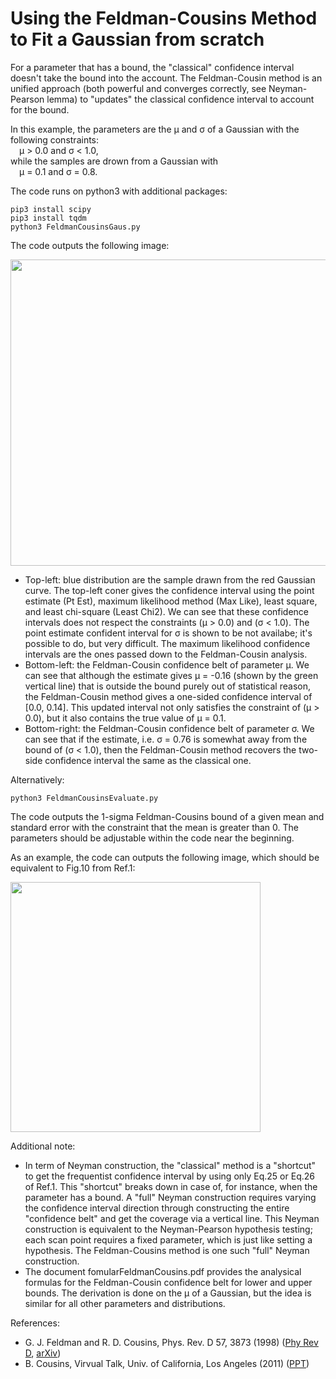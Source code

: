 # Using the Feldman-Cousins Method to Fit a Gaussian from scratch
For a parameter that has a bound, the "classical" confidence interval doesn't take the bound into the account.
The Feldman-Cousin method is an unified approach (both powerful and converges correctly, see Neyman-Pearson lemma) to "updates" the classical confidence interval to account for the bound. 

In this example, the parameters are the &mu; and &sigma; of a Gaussian with the following constraints:<br/>
&ensp;&ensp;&mu; > 0.0 and &sigma; < 1.0,<br/>
while the samples are drown from a Gaussian with<br/>
&ensp;&ensp;&mu; = 0.1 and &sigma; = 0.8.

The code runs on python3 with additional packages:

    pip3 install scipy
    pip3 install tqdm
    python3 FeldmanCousinsGaus.py
The code outputs the following image:

<img src="https://github.com/SphericalCowww/Stat_FeldmanCousins/blob/master/gausFeldmanCousins_Display.png" width="630" height="490">

- Top-left: blue distribution are the sample drawn from the red Gaussian curve. The top-left coner gives the confidence interval using the point estimate (Pt Est), maximum likelihood method (Max Like), least square, and least chi-square (Least Chi2). We can see that these confidence intervals does not respect the constraints (&mu; > 0.0) and (&sigma; < 1.0). The point estimate confident interval for &sigma; is shown to be not availabe; it's possible to do, but very difficult. The maximum likelihood confidence intervals are the ones passed down to the Feldman-Cousin analysis.
- Bottom-left: the Feldman-Cousin confidence belt of parameter &mu;. We can see that although the estimate gives &mu; = -0.16 (shown by the green vertical line) that is outside the bound purely out of statistical reason, the Feldman-Cousin method gives a one-sided confidence interval of [0.0, 0.14]. This updated interval not only satisfies the constraint of (&mu; > 0.0), but it also contains the true value of &mu; = 0.1.
- Bottom-right: the Feldman-Cousin confidence belt of parameter &sigma;. We can see that if the estimate, i.e. &sigma; = 0.76 is somewhat away from the bound of (&sigma; < 1.0), then the Feldman-Cousin method recovers the two-side confidence interval the same as the classical one.

Alternatively:

    python3 FeldmanCousinsEvaluate.py
The code outputs the 1-sigma Feldman-Cousins bound of a given mean and standard error with the constraint that the mean is greater than 0. The parameters should be adjustable within the code near the beginning.

As an example, the code can outputs the following image, which should be equivalent to Fig.10 from Ref.1:

<img src="https://github.com/SphericalCowww/Stat_FeldmanCousins/blob/master/gausFeldmanCousinsGausEvaluate_Display.png" width="400" height="400">

Additional note:
- In term of Neyman construction, the "classical" method is a "shortcut" to get the frequentist confidence interval by using only Eq.25 or Eq.26 of Ref.1. This "shortcut" breaks down in case of, for instance, when the parameter has a bound. A "full" Neyman construction requires varying the confidence interval direction through constructing the entire "confidence belt" and get the coverage via a vertical line. This Neyman construction is equivalent to the Neyman-Pearson hypothesis testing; each scan point requires a fixed parameter, which is just like setting a hypothesis. The Feldman-Cousins method is one such "full" Neyman construction. 
- The document fomularFeldmanCousins.pdf provides the analysical formulas for the Feldman-Cousin confidence belt for lower and upper bounds. The derivation is done on the &mu; of a Gaussian, but the idea is similar for all other parameters and distributions.



References:
- G. J. Feldman and R. D. Cousins, Phys. Rev. D 57, 3873 (1998) (<a href="https://journals.aps.org/prd/abstract/10.1103/PhysRevD.57.3873">Phy Rev D</a>, <a href="https://arxiv.org/abs/physics/9711021">arXiv</a>)
- B. Cousins, Virvual Talk, Univ. of California, Los Angeles (2011) (<a href="http://www.physics.ucla.edu/~cousins/stats/cousins_bounded_gaussian_virtual_talk_12sep2011.pdf">PPT</a>)

